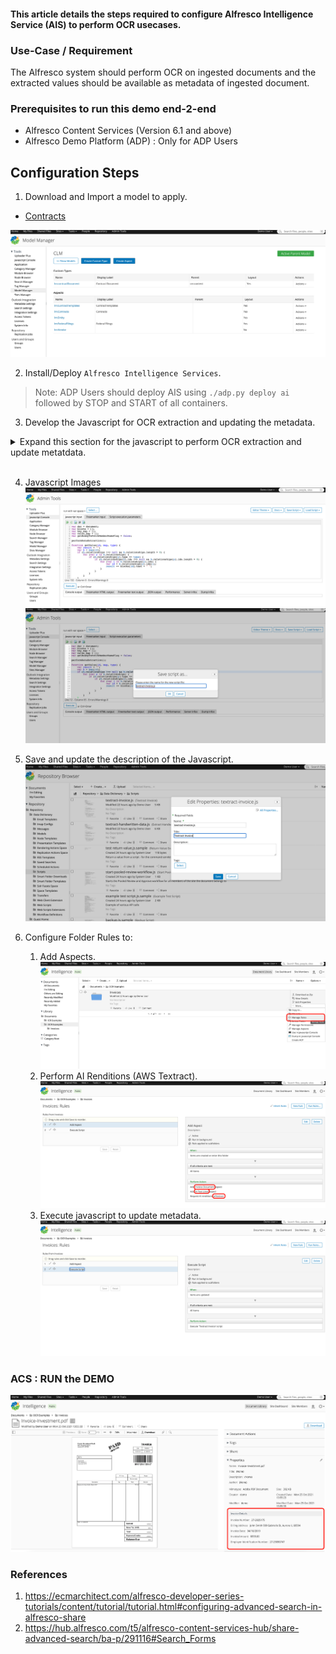 #### This article details the steps required to configure Alfresco Intelligence Service (AIS) to perform OCR usecases.

### Use-Case / Requirement
The Alfresco system should perform OCR on ingested documents and the extracted values should be available as metadata of ingested document.

### Prerequisites to run this demo end-2-end

* Alfresco Content Services (Version 6.1 and above)
* Alfresco Demo Platform (ADP) : Only for ADP Users

## Configuration Steps
1. Download and Import a model to apply.
* [Contracts](assets/CLM.zip)

![model-manager](assets/1.png)

2. Install/Deploy `Alfresco Intelligence Services`.
> Note: ADP Users should deploy AIS using `./adp.py deploy ai` followed by STOP and START of all containers.

3. Develop the Javascript for OCR extraction and updating the metadata.

<details>
  <summary>Expand this section for the javascript to perform OCR extraction and update metatdata.
</summary>

``` javascript
var doc = document;
var blocks = [];
var key_map = [];
var value_map = [];
var getReadyToFetchMemberNameFlag = false;

performDataExtraction();

function getValue(id, map, type) {
    var result = "";
    var b = map[id];
    if (b.relationships !== null && b.relationships.length > 0) {
        for (var y in b.relationships) {
            if (b.relationships[y].type == type) {
                if (b.relationships[y].ids !== null && b.relationships[y].ids.length > 0) {
                    for (var i in b.relationships[y].ids) {
                        var id = b.relationships[y].ids[i];
                        result += blocks[id].text + " ";
                    }
                }
            }
        }
    }
    return result;

}


function invokeUntilAvailable(renditionName) {
    var _rendition = getAISRendition();

    for (var i = 0;(_rendition == undefined || _rendition == null); i++) {
        _rendition = getAISRendition(renditionName);
        logger.info("COUNTER - " + i + " - IS RENDITION UNDEFINED ???  - " + (_rendition == undefined || _rendition == null));
    }

    return _rendition;
}

function getAISRendition(renditionName) {
    return renditionService.getRenditionByName(doc, renditionName);
}



function performDataExtraction() {


	//var aisRendition = renditionService.getRenditionByName(doc, "cm:aiTextract");
	var aisRendition = invokeUntilAvailable("cm:aiTextract");

    if (aisRendition !== undefined && aisRendition !== null) {
        logger.info("**** RENDITION IS VERY MUCH AVAILABLE ****");

        var rdoc = search.findNode(aisRendition.nodeRef);
        if (rdoc !== null && rdoc.content !== undefined) {


            var j = JSON.parse(rdoc.content);

            // Loop all blocks and construct an array of all blocks, one with all key blocks and one with all value blocks
            if (j !== undefined && j.blocks.length > 0) {
                for (var x in j.blocks) {
                    var block = j.blocks[x];
                    blocks[block.id] = block;


                    if (block.entityTypes !== null && block.entityTypes.length > 0) {
                        if (block.entityTypes[0] == "KEY") {
                            key_map[block.id] = block;
                        }
                        if (block.entityTypes[0] == "VALUE") {
                            value_map[block.id] = block;
                        }
                    }

                    if (block.blockType == "LINE") {
                        if ((block.text.match(/Name/gi)) && (doc.properties["tx:memberName"] == "")) {
                            getReadyToFetchMemberNameFlag = true;
                            continue;
                        }

                        if (getReadyToFetchMemberNameFlag) {
                            doc.properties["tx:memberName"] = block.text;
                            getReadyToFetchMemberNameFlag = false;
                        }
                    }




                    doc.save();


                }

            }


            // Loop all key blocks, lookup the value
            for (var k in key_map) {
                var kblock = key_map[k];
                var ktext = getValue(kblock.id, key_map, "CHILD");
                var value = "";
                if (kblock.relationships !== null && kblock.relationships.length > 0) {
                    for (r in kblock.relationships) {
                        if (kblock.relationships[r].type == "VALUE") {
                            for (i in kblock.relationships[r].ids) {
                                value += getValue(kblock.relationships[r].ids[i], value_map, "CHILD") + " ";
                            }
                        }
                    }
                }

                logger.info("\nKey: " + ktext + "\nValue: " + value + "\n");

                if (ktext.match(/^Profile/i)) {
                    doc.properties["lm:number"] = value;
                }

                if (ktext.match(/^Date/gi)) {
                    doc.properties["lm:invoiceDate"] = value;
                }

                if (ktext.match(/^Bill To/gi)) {
                    doc.properties["lm:address"] = value;
                }

				        if (ktext.match(/^Total/gi)) {
                    doc.properties["lm:amount"] = value;
                }

				        if (ktext.match(/^FEIN/gi)) {
                    doc.properties["lm:FEIN"] = value;
                }





                doc.save();


            }

            logger.log("\n--- **** **** **** ---\n");
        }

    } else {
        logger.info("**** RENDITION IS NOT YET AVAILABLE. AIS IS WORKING ON THE DOCUMENT ****");
    }

}


/*
	Example-Code-Start
    if (ktext.match(/as shown on your income tax return/gi) || ktext.match(/as shown on your income/gi) || ktext.match(/as sahowe on your income tae retum/gi)) {
    	doc.properties["tx:name"] = value;
        logger.info("\nFound income tax returning: " + ktext + "\nValue: " + value);
    }

	if (block.text.match(/^W-9$/gi)) {
        logger.info("Found W-9 in: " + block.text);
        doc.properties["tx:docType"] = block.text;
    }

	Example-Code-End
*/

```
</details>
<br/>

4. Javascript Images
![develop-javascript-1](assets/2.png)
![develop-javascript-2](assets/3.png)


4. Save and update the description of the Javascript.
![script-descrition](assets/4.png)


5. Configure Folder Rules to:
    1. Add Aspects.
    ![add-aspects](assets/5a.png)
    2. Perform AI Renditions (AWS Textract).
    ![ai-rendition](assets/5b.png)
    3. Execute javascript to update metadata.
    ![ececute-js](assets/5c.png)


### ACS : RUN the DEMO
![result](assets/6.png)


### References
1. https://ecmarchitect.com/alfresco-developer-series-tutorials/content/tutorial/tutorial.html#configuring-advanced-search-in-alfresco-share
2. https://hub.alfresco.com/t5/alfresco-content-services-hub/share-advanced-search/ba-p/291116#Search_Forms
